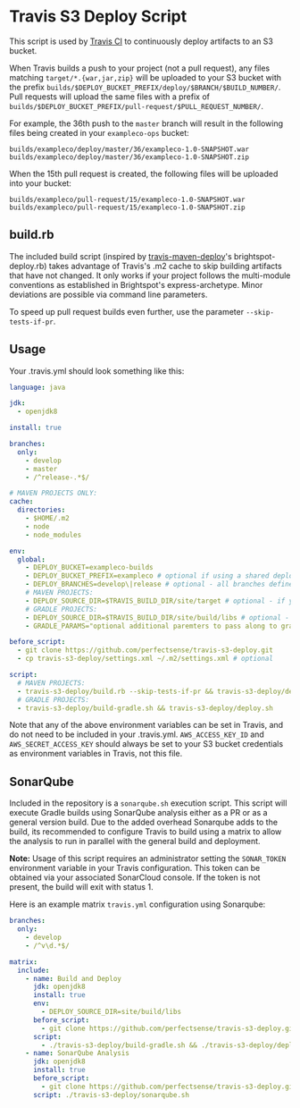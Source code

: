 # Travis S3 Deploy Script

This script is used by [Travis CI](https://travis-ci.com/) to continuously deploy artifacts to an S3 bucket.

When Travis builds a push to your project (not a pull request), any files matching `target/*.{war,jar,zip}` will be uploaded to your S3 bucket with the prefix `builds/$DEPLOY_BUCKET_PREFIX/deploy/$BRANCH/$BUILD_NUMBER/`. Pull requests will upload the same files with a prefix of `builds/$DEPLOY_BUCKET_PREFIX/pull-request/$PULL_REQUEST_NUMBER/`.

For example, the 36th push to the `master` branch will result in the following files being created in your `exampleco-ops` bucket:

```
builds/exampleco/deploy/master/36/exampleco-1.0-SNAPSHOT.war
builds/exampleco/deploy/master/36/exampleco-1.0-SNAPSHOT.zip
```

When the 15th pull request is created, the following files will be uploaded into your bucket:
```
builds/exampleco/pull-request/15/exampleco-1.0-SNAPSHOT.war
builds/exampleco/pull-request/15/exampleco-1.0-SNAPSHOT.zip
```

## build.rb

The included build script (inspired by
[travis-maven-deploy](https://github.com/perfectsense/travis-maven-deploy)'s
brightspot-deploy.rb) takes advantage of Travis's .m2 cache to skip building
artifacts that have not changed. It only works if your project follows the
multi-module conventions as established in Brightspot's express-archetype. Minor
deviations are possible via command line parameters.

To speed up pull request builds even further, use the parameter `--skip-tests-if-pr`.

## Usage

Your .travis.yml should look something like this:

```yaml
language: java

jdk:
  - openjdk8

install: true

branches:
  only:
    - develop
    - master
    - /^release-.*$/

# MAVEN PROJECTS ONLY:
cache:
  directories:
    - $HOME/.m2
    - node
    - node_modules

env:
  global:
    - DEPLOY_BUCKET=exampleco-builds
    - DEPLOY_BUCKET_PREFIX=exampleco # optional if using a shared deployment bucket
    - DEPLOY_BRANCHES=develop\|release # optional - all branches defined in "branches" above is the default
    # MAVEN PROJECTS:
    - DEPLOY_SOURCE_DIR=$TRAVIS_BUILD_DIR/site/target # optional - if your war file is somewhere other than ./target
    # GRADLE PROJECTS:
    - DEPLOY_SOURCE_DIR=$TRAVIS_BUILD_DIR/site/build/libs # optional - if your war file is somewhere other than ./target
    - GRADLE_PARAMS="optional additional paremters to pass along to gradle if using build-gradle.sh"

before_script:
  - git clone https://github.com/perfectsense/travis-s3-deploy.git
  - cp travis-s3-deploy/settings.xml ~/.m2/settings.xml # optional

script:
  # MAVEN PROJECTS:
  - travis-s3-deploy/build.rb --skip-tests-if-pr && travis-s3-deploy/deploy.sh
  # GRADLE PROJECTS:
  - travis-s3-deploy/build-gradle.sh && travis-s3-deploy/deploy.sh
```

Note that any of the above environment variables can be set in Travis, and do not need to be included in your .travis.yml. `AWS_ACCESS_KEY_ID` and `AWS_SECRET_ACCESS_KEY` should always be set to your S3 bucket credentials as environment variables in Travis, not this file.

## SonarQube

Included in the repository is a `sonarqube.sh` execution script. This script will execute Gradle builds using SonarQube
analysis either as a PR or as a general version build. Due to the added overhead Sonarqube adds to the build, its recommended to
configure Travis to build using a matrix to allow the analysis to run in parallel with the general build and deployment.

**Note:** Usage of this script requires an administrator setting the `SONAR_TOKEN` environment variable in your Travis
configuration. This token can be obtained via your associated SonarCloud console. If the token is not present, the build
will exit with status 1.

Here is an example matrix `travis.yml` configuration using Sonarqube:

```yaml
branches:
  only:
    - develop
    - /^v\d.*$/

matrix:
  include:
    - name: Build and Deploy
      jdk: openjdk8
      install: true
      env:
        - DEPLOY_SOURCE_DIR=site/build/libs
      before_script:
        - git clone https://github.com/perfectsense/travis-s3-deploy.git
      script:
        - ./travis-s3-deploy/build-gradle.sh && ./travis-s3-deploy/deploy.sh
    - name: SonarQube Analysis
      jdk: openjdk8
      install: true
      before_script:
        - git clone https://github.com/perfectsense/travis-s3-deploy.git
      script: ./travis-s3-deploy/sonarqube.sh
```

